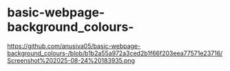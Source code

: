 # basic-webpage-background_colours-

https://github.com/anusiva05/basic-webpage-background_colours-/blob/b1b2a55a972a3ced2b1f66f203eea77571e23716/Screenshot%202025-08-24%20183935.png
